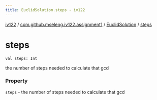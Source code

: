 ```yaml
---
title: EuclidSolution.steps - iv122
---
```


[iv122](../../index.md) / [com.github.mseleng.iv122.assignment1](../index.md) / [EuclidSolution](index.md) / [steps](.)

# steps

`val steps: Int`

the number of steps needed to calculate that gcd

### Property

`steps` - the number of steps needed to calculate that gcd